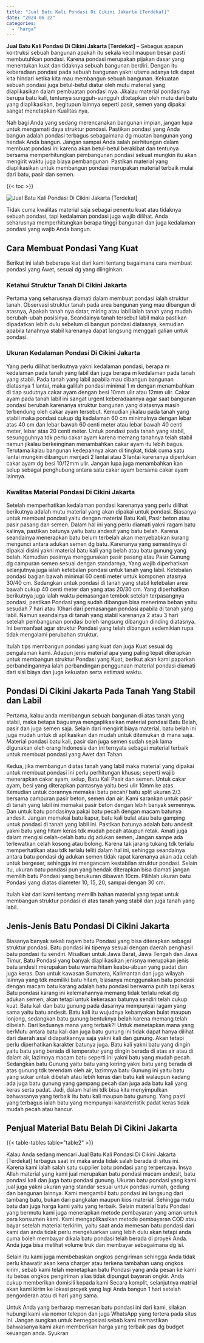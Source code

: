 ```yaml
---
title: "Jual Batu Kali Pondasi Di Cikini Jakarta [Terdekat]"
date: "2024-06-22"
categories: 
  - "harga"
---
```


**Jual Batu Kali Pondasi Di Cikini Jakarta \[Terdekat\]** – Sebagus apapun kontruksi sebuah bangunan apakah itu sekala kecil maupun besar pasti membutuhkan pondasi. Karena pondasi merupakan pijakan dasar yang menentukan kuat dan tidaknya sebuah bangunan berdiri. Dengan itu keberadaan pondasi pada sebuah bangunan yakni utama adanya tdk dapat kita hindari ketika kita mau membangun sebuah bangunan. Kekuatan sebuah pondasi juga betul-betul diatur oleh mutu material yang diaplikasikan dalam pembuatan pondasi nya. Jikalau material pondasinya berupa batu kali, tentunya sungguh-sungguh ditetapkan oleh mutu dari batu yang diaplikasikan, begitupun lainnya seperti pasir, semen yang dipakai sangat menetapkan Kualitas nya.

Nah bagi Anda yang sedang merencanakan bangunan impian, jangan lupa untuk mengamati daya struktur pondasi. Pastikan pondasi yang Anda bangun adalah pondasi terbagus sebagaimana dg muatan bangunan yang hendak Anda bangun. Jangan sampai Anda salah perhitungan dalam membuat pondasi ini karena akan betul-betul berakibat dan tentunya bersama memperhitungkan pembangunan pondasi sekuat mungkin itu akan mengirit waktu juga biaya pembangunan. Pastikan material yang diaplikasikan untuk membangun pondasi merupakan material terbaik mulai dari batu, pasir dan semen.

{{< toc >}}

![Jual Batu Kali Pondasi Di Cikini Jakarta [Terdekat]](/images/jual-batu-kali-23.png)

Tidak cuma kwalitas material saja sebagai penentu kuat atau tidaknya sebuah pondasi, tapi kedalaman pondasi juga wajib dilihat. Anda seharusnya memperhitungkan berapa tinggi bangunan dan juga kedalaman pondasi yang wajib Anda bangun.

## Cara Membuat Pondasi Yang Kuat

Berikut ini ialah beberapa kiat dari kami tentang bagaimana cara membuat pondasi yang Awet, sesuai dg yang diinginkan.

### Ketahui Struktur Tanah Di Cikini Jakarta

Pertama yang seharusnya diamati dalam membuat pondasi ialah struktur tanah. Observasi struktur tanah pada area bangunan yang mau dibangun di atasnya, Apakah tanah nya datar, miring atau labil ialah tanah yang mudah berubah-ubah posisinya. Seandainya tanah tersebut labil maka pastikan dipadatkan lebih dulu sebelum di bangun pondasi diatasnya, kemudian apabila tanahnya stabil karenanya dapat langsung menggali galian untuk pondasi.

### Ukuran Kedalaman Pondasi Di Cikini Jakarta

Yang perlu dilihat berikutnya yakni kedalaman pondasi, berapa m kedalaman pada tanah yang labil dan juga berapa m kedalaman pada tanah yang stabil. Pada tanah yang labil apabila mau dibangun bangunan diatasnya 1 lantai, maka galilah pondasi minimal 1 m dengan menambahkan di tiap sudutnya cakar ayam dengan besi 10mm ulir atau 12mm ulir. Cakar ayam pada tanah labil ini sangat urgent keberadaannya agar saat bangunan pondasi berubah karenanya struktur bangunan yang diatasnya masih terbendung oleh cakar ayam tersebut. Kemudian jikalau pada tanah yang stabil maka pondasi cukup dg kedalaman 60 cm minimalnya dengan lebar atas 40 cm dan lebar bawah 60 centi meter atau lebar bawah 40 centi meter, lebar atas 20 centi meter. Untuk pondasi pada tanah yang stabil, sesungguhnya tdk perlu cakar ayam karena memang tanahnya telah stabil namun jikalau berkeinginan menambahkan cakar ayam itu lebih bagus. Terutama kalau bangunan kedepannya akan di tingkat, tidak cuma satu lantai mungkin dibangun menjadi 2 lantai atau 3 lantai karenanya diperlukan cakar ayam dg besi 10/12mm ulir. Jangan lupa juga menambahkan kan selup sebagai penghubung antara satu cakar ayam bersama cakar ayam lainnya.

### Kwalitas Material Pondasi Di Cikini Jakarta

Setelah memperhatikan kedalaman pondasi karenanya yang perlu dilihat berikutnya adalah mutu material yang akan dipakai untuk pondasi. Biasanya untuk membuat pondasi yaitu dengan material Batu Kali, Pasir beton atau pasir pasang dan semen. Dalam hal ini yang perlu diamati yakni ragam batu kalinya, pastikan batunya yaitu batu andesit yang batu belah. Karena seandainya menerapkan batu belum terbelah akan menyebabkan kurang mengunci antara adukan semen dg batu. Karenanya yang semestinya di dipakai disini yakni material batu kali yang belah atau batu gunung yang belah. Kemudian pasirnya menggunakan pasir pasang atau Pasir Gunung dg campuran semen sesuai dengan standarnya, Yang wajib diperhatikan selanjutnya juga ialah ketebalan pondasi untuk tanah yang labil. Ketebalan pondasi bagian bawah minimal 60 centi meter untuk komponen atasnya 30/40 cm. Sedangkan untuk pondasi di tanah yang stabil ketebalan area bawah cukup 40 centi meter dan yang atas 20/30 cm. Yang diperhatikan berikutnya juga ialah waktu pemasangan tembok setelah terpasangnya pondasi, pastikan Pondasi yang sudah dibangun bisa menerima beban yaitu sesudah 7 hari atau 10hari dari pemasangan pondasi apabila di tanah yang labil. Namun seandainya di tanah yang stabil karenanya 2 atau 3 hari setelah pembangunan pondasi boleh langsung dibangun dinding diatasnya. Ini bermanfaat agar struktur Pondasi yang telah dibangun sedemikian rupa tidak mengalami perubahan struktur.

Itulah tips membangun pondasi yang kuat dan juga Kuat sesuai dg pengalaman kami. Adapun jenis material apa yang paling tepat diterapkan untuk membangun struktur Pondasi yang Kuat, berikut akan kami paparkan perbandingannya ialah perbandingan penggunaan material pondasi diamati dari sisi biaya dan juga kekuatan serta estimasi waktu.

## Pondasi Di Cikini Jakarta Pada Tanah Yang Stabil dan Labil

Pertama, kalau anda membangun sebuah bangunan di atas tanah yang stabil, maka betapa bagusnya mengaplikasikan material pondasi Batu Belah, pasir dan juga semen saja. Selain dari mengirit biaya material, batu belah ini juga mudah untuk di aplikasikan dan mudah untuk ditemukan di mana saja. Material pondasi batu kali, pasir dan juga semen sudah sejak lama digunakan oleh orang Indonesia dan ini ternyata sebagai material terbaik untuk membuat pondasi yang Awet dan Tahan.

Kedua, jika membangun diatas tanah yang labil maka material yang dipakai untuk membuat pondasi ini perlu perhitungan khusus; seperti wajib menerapkan cakar ayam, selup, Batu Kali Pasir dan semen. Untuk cakar ayam, besi yang diterapkan pantasnya yaitu besi ulir 10mm ke atas. Kemudian untuk corannya memakai batu pecah/ batu split ukuran 2/3 bersama campuran pasir beton, semen dan air. Kami sarankan untuk pasir di tanah yang labil ini memakai pasir beton dengan lebih banyak semennya. Dan untuk batu pondasinya pakai batu pecah dengan macam batunya andesit. Jangan memakai batu kapur, batu kali bulat atau batu gamping untuk pondasi di tanah yang labil ini. Pastikan batunya adalah batu andesit yakni batu yang hitam keras tdk mudah pecah ataupun retak. Amati juga dalam mengisi celah-celah batu dg adukan semen, Jangan sampe ada terlewatkan celah kosong atau bolong. Karena tak jarang tukang tdk terlalu memperhatikan atau tdk terlalu teliti dalam hal ini, sehingga seandainya antara batu pondasi dg adukan semen tidak rapat karenanya akan ada celah untuk bergeser, sehingga ini mengancam kestabilan struktur pondasi. Selain itu, ukuran batu pondasi pun yang hendak diterapkan bisa diamati jangan memilih batu Pondasi yang berukuran dibawah 10cm. Pilihlah ukuran batu Pondasi yang diatas diameter 10, 15, 20, sampai dengan 30 cm.

Itulah kiat dari kami tentang memilih bahan material yang tepat untuk membangun struktur pondasi di atas tanah yang stabil dan juga tanah yang labil.

## Jenis-Jenis Batu Pondasi Di Cikini Jakarta

Biasanya banyak sekali ragam batu Pondasi yang bisa diterapkan sebagai struktur pondasi. Batu pondasi ini tipenya sesuai dengan daerah penghasil batu pondasi itu sendiri. Misalkan untuk Jawa Barat, Jawa Tengah dan Jawa Timur, Batu Pondasi yang banyak diaplikasikan jenisnya merupakan jenis batu andesit merupakan batu warna hitam keabu-abuan yang padat dan juga keras. Dan untuk kawasan Sumatera, Kalimantan dan juga wilayah lainnya yang tdk memiliki batu hitam, biasanya menggunakan batu pondasi dengan macam batu karang adalah batu pondasi berwarna putih tapi keras. Batu pondasi karang ini kelemahannya memang tidak terlalu rekat dg adukan semen, akan tetapi untuk kekerasan batunya sendiri telah cukup kuat. Batu kali dan batu gunung pada dasarnya mempunyai ragam yang sama yaitu batu andesit. Batu kali itu wujudnya kebanyakan bulat maupun lonjong, sedangkan batu gunung bentuknya belah karena memang telah dibelah. Dari keduanya mana yang terbaik?! Untuk menetapkan mana yang berMutu antara batu kali dan juga batu gunung ini tidak dapat hanya dilihat dari daerah asal didapatkannya saja yakni kali dan gunung. Akan tetapi perlu diperhatikan karakter batunya juga. Batu kali yakni batu yang dingin yaitu batu yang berada di temperatur yang dingin berada di atas air atau di dalam air, lazimnya macam batu seperti ini yakni batu yang mudah pecah. Sedangkan batu Gunung yaitu batu yang kering yakni batu yang berada di atas gunung tdk terendam oleh air, lazimnya batu Gunung ini yaitu batu yang sukar untuk dibelah atau lebih keras dari batu kali walaupun kadang ada juga batu gunung yang gampang pecah dan juga ada batu kali yang keras serta padat. Jadi, dalam hal ini tdk bisa kita menyimpulkan bahwasanya yang terbaik itu batu kali maupun batu gunung. Yang pasti yang terbagus ialah batu yang mempunyai karakteristik padat keras tidak mudah pecah atau hancur.

## Penjual Material Batu Belah Di Cikini Jakarta

{{< table-tables table="table2" >}}

Kalau Anda sedang mencari Jual Batu Kali Pondasi Di Cikini Jakarta \[Terdekat\] terbagus saat ini maka anda tidak salah berada di situs ini. Karena kami ialah salah satu supplier batu pondasi yang terpercaya. Insya Allah material yang kami jual merupakan batu pondasi macam andesit, batu pondasi kali dan juga batu pondasi gunung. Ukuran batu pondasi yang kami jual juga yakni ukuran yang standar sesuai untuk pondasi rumah, gedung dan bangunan lainnya. Kami mengambil batu pondasi ini langsung dari tambang batu, bukan dari pangkalan maupun kios material. Sehingga mutu batu dan juga harga kami yaitu yang terbaik. Selain material batu Pondasi yang bermutu kami juga menerapkan metode pembayaran yang aman untuk para konsumen kami. Kami mengaplikasikan metode pembayaran COD atau bayar setelah material terkirim, yaitu saat anda memesan batu pondasi dari kami dan anda tidak perlu mengeluarkan uang lebih dulu akan tetapi anda cuma boleh membayar dikala batu pondasi telah berada di proyek Anda. Anda juga bisa melihat volume truk dan membayar sebagaimana dg isi.

Selain itu kami juga membebaskan ongkos pengiriman sehingga Anda tidak perlu khawatir akan kena charger atau terkena tambahan uang ongkos kirim, sebab kami telah menetapkan batu Pondasi yang anda pesan ke kami itu bebas ongkos pengiriman alias tidak dipungut bayaran ongkir. Anda cukup memberikan domisili kepada kami Secara komplit, selanjutnya matrial akan kami kirim ke lokasi proyek yang lagi Anda bangun 1 hari setelah pengorderan atau di hari yang sama.

Untuk Anda yang berharap memesan batu pondasi ini dari kami, silakan hubungi kami via nomor telepon dan juga WhatsApp yang tertera pada situs ini. Jangan sungkan untuk bernegosiasi sebab kami memastikan bahwasanya kami akan memberikan harga yang terbaik pas dg budget keuangan anda. Syukran
